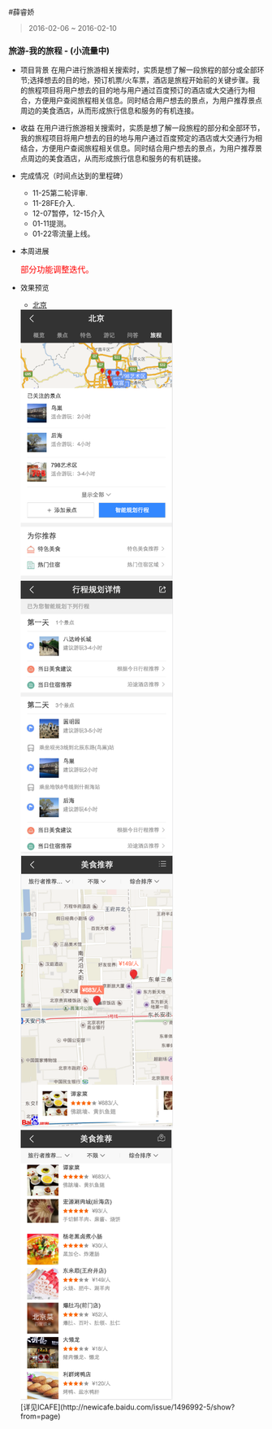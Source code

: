 #薛睿娇

> 2016-02-06 ~ 2016-02-10

### 旅游-我的旅程 - (小流量中)
- 项目背景
在用户进行旅游相关搜索时，实质是想了解一段旅程的部分或全部环节;选择想去的目的地，预订机票/火车票，酒店是旅程开始前的关键步骤。我的旅程项目将用户想去的目的地与用户通过百度预订的酒店或大交通行为相合，方便用户查阅旅程相关信息。同时结合用户想去的景点，为用户推荐景点周边的美食酒店，从而形成旅行信息和服务的有机连接。 	
- 收益
在用户进行旅游相关搜索时，实质是想了解一段旅程的部分和全部环节，我的旅程项目将用户想去的目的地与用户通过百度预定的酒店或大交通行为相结合，方便用户查阅旅程相关信息。同时结合用户想去的景点，为用户推荐景点周边的美食酒店，从而形成旅行信息和服务的有机链接。
- 完成情况（时间点达到的里程碑） 
	* 11-25第二轮评审.
    * 11-28FE介入.
	* 12-07暂停，12-15介入
	* 01-11提测。
	* 01-22零流量上线。
- 本周进展
	
	<font color=#f00 size=3>部分功能调整迭代。</font>
 
- 效果预览
	* [北京](https://m.baidu.com/s?word=%E4%B8%BD%E6%B1%9F&ip=211.137.112.0&sid=7500)
	
	<div><img src='../2017-02-10/img/xueruijiao/1.png' width="300">
	<img src='../2017-02-10/img/xueruijiao/2.png' width="300"></div>
	<div><img src='../2017-02-10/img/xueruijiao/3.png' width="300">
	<img src='../2017-02-10/img/xueruijiao/4.png' width="300"></div>
	[详见ICAFE](http://newicafe.baidu.com/issue/1496992-5/show?from=page)